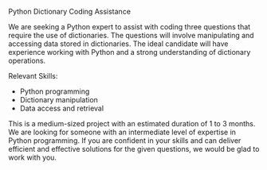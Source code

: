 Python Dictionary Coding Assistance

We are seeking a Python expert to assist with coding three questions that require the use of dictionaries.
The questions will involve manipulating and accessing data stored in dictionaries. 
The ideal candidate will have experience working with Python and a strong understanding of dictionary operations.

Relevant Skills:
- Python programming
- Dictionary manipulation
- Data access and retrieval

This is a medium-sized project with an estimated duration of 1 to 3 months. 
We are looking for someone with an intermediate level of expertise in Python programming. 
If you are confident in your skills and can deliver efficient and 
effective solutions for the given questions, we would be glad to work with you. 
